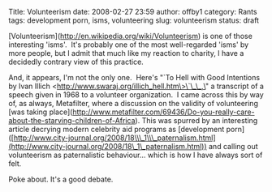 Title: Volunteerism
date: 2008-02-27 23:59
author: offby1
category: Rants
tags: development porn, isms, volunteering
slug: volunteerism
status: draft

\[Volunteerism\](<http://en.wikipedia.org/wiki/Volunteerism>) is one of those interesting \'isms\'.&nbsp; It\'s probably one of the most well-regarded \'isms\' by more people, but I admit that much like my reaction to charity, I have a decidedly contrary view of this practice.

And, it appears, I\'m not the only one.&nbsp; Here\'s \"\`To Hell with Good Intentions by Ivan Illich \<http://www.swaraj.org/illich_hell.htm\>\`\_\_,\" a transcript of a speech given in 1968 to a volunteer organization.&nbsp; I came across this by way of, as always, Metafilter, where a discussion on the validity of volunteering \[was taking place\](<http://www.metafilter.com/69436/Do-you-really-care-about-the-starving-children-of-Africa>). This was spurred by an interesting article decrying modern celebrity aid programs as \[development porn\]([http://www.city-journal.org/2008/18\\\_1\\\_paternalism.html](http://www.city-journal.org/2008/18\_1\_paternalism.html)) and calling out volunteerism as paternalistic behaviour\... which is how I have always sort of felt.

Poke about. It\'s a good debate.
